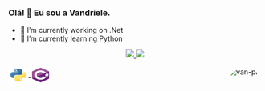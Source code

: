 ### Olá! 👋 Eu sou a Vandriele.

<!--
**Hellavn/Hellavn** is a ✨ _special_ ✨ repository because its `README.md` (this file) appears on your GitHub profile.
-->
- 🔭 I’m currently working on .Net
- 🌱 I’m currently learning Python

<div align="center">
  <a href="https://github.com/Hellavn">
  <img height="180em" src="https://github-readme-stats.vercel.app/api?username=Hellavn&show_icons=true&theme=dracula&include_all_commits=true&count_private=true"/>
  <img height="180em" src="https://github-readme-stats.vercel.app/api/top-langs/?username=Hellavn&layout=compact&langs_count=7&theme=dracula"/>
</div>

  <div style="display: inline_block"><br>
  <img align="center" alt="van-Python" height="30" width="40" src="https://raw.githubusercontent.com/devicons/devicon/master/icons/python/python-original.svg">
  <img align="center" alt="van-Csharp" height="30" width="40" src="https://raw.githubusercontent.com/devicons/devicon/master/icons/csharp/csharp-original.svg">
  <img align="right" alt="van-pic" height="150" style="border-radius:50px;" src="https://media.discordapp.net/attachments/639956127056134178/890373478988013628/Publicacoes_Instagram_1_1.png?width=676&height=676">
</div>
